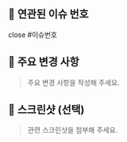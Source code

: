 ## 📌 연관된 이슈 번호

close #이슈번호

## 🌱 주요 변경 사항

> 주요 변경 사항을 작성해 주세요.

## 📸 스크린샷 (선택)

> 관련 스크린샷을 첨부해 주세요.
